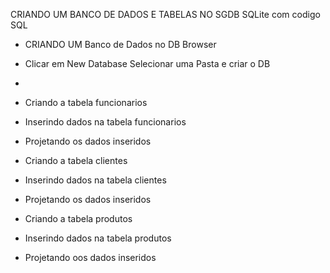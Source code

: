 CRIANDO UM BANCO DE DADOS E TABELAS NO SGDB SQLite com codigo 
SQL

- CRIANDO UM Banco de Dados no DB Browser 
- Clicar em New Database Selecionar uma Pasta e criar o DB 
- 
- Criando a tabela funcionarios
- Inserindo dados na tabela funcionarios
- Projetando os dados inseridos

- Criando a tabela clientes
- Inserindo dados na tabela clientes
- Projetando os dados inseridos

- Criando a tabela produtos 
- Inserindo dados na tabela produtos
- Projetando oos dados inseridos
